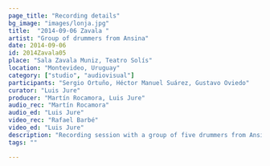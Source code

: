 ```yaml
---
page_title: "Recording details"
bg_image: "images/lonja.jpg"
title:  "2014-09-06 Zavala "  
artist: "Group of drummers from Ansina"  
date: 2014-09-06  
id: 2014Zavala05
place: "Sala Zavala Muniz, Teatro Solís"  
location: "Montevideo, Uruguay"  
category: ["studio", "audiovisual"]  
participants: "Sergio Ortuño, Héctor Manuel Suárez, Gustavo Oviedo"  
curator: "Luis Jure"  
producer: "Martín Rocamora, Luis Jure"  
audio_rec: "Martín Rocamora"  
audio_ed: "Luis Jure"  
video_rec: "Rafael Barbé"  
video_ed: "Luis Jure"  
description: "Recording session with a group of five drummers from Ansina, take 5"  
tags: ""  

---
```

